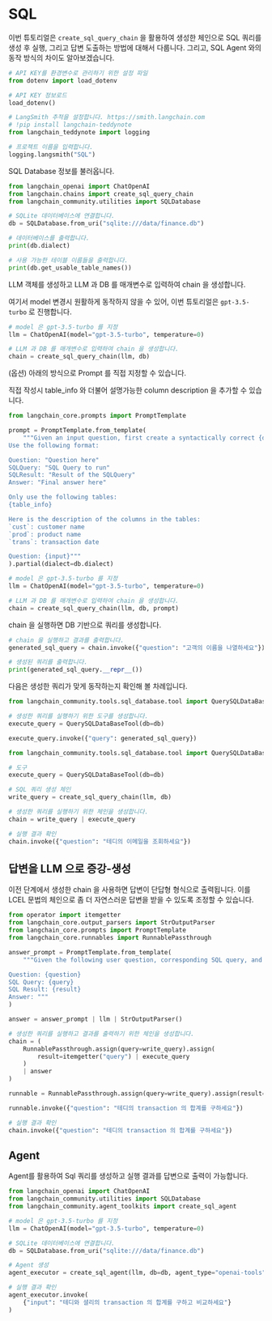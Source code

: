 # SQL

이번 튜토리얼은 `create_sql_query_chain` 을 활용하여 생성한 체인으로 SQL 쿼리를 생성 후 실행, 그리고 답변 도출하는 방법에 대해서 다룹니다. 그리고, SQL Agent 와의 동작 방식의 차이도 알아보겠습니다.

```python
# API KEY를 환경변수로 관리하기 위한 설정 파일
from dotenv import load_dotenv

# API KEY 정보로드
load_dotenv()
```

```python
# LangSmith 추적을 설정합니다. https://smith.langchain.com
# !pip install langchain-teddynote
from langchain_teddynote import logging

# 프로젝트 이름을 입력합니다.
logging.langsmith("SQL")
```

SQL Database 정보를 불러옵니다.

```python
from langchain_openai import ChatOpenAI
from langchain.chains import create_sql_query_chain
from langchain_community.utilities import SQLDatabase

# SQLite 데이터베이스에 연결합니다.
db = SQLDatabase.from_uri("sqlite:///data/finance.db")

# 데이터베이스를 출력합니다.
print(db.dialect)

# 사용 가능한 테이블 이름들을 출력합니다.
print(db.get_usable_table_names())
```

LLM 객체를 생성하고 LLM 과 DB 를 매개변수로 입력하여 chain 을 생성합니다.

여기서 model 변경시 원활하게 동작하지 않을 수 있어, 이번 튜토리얼은 `gpt-3.5-turbo` 로 진행합니다.

```python
# model 은 gpt-3.5-turbo 를 지정
llm = ChatOpenAI(model="gpt-3.5-turbo", temperature=0)

# LLM 과 DB 를 매개변수로 입력하여 chain 을 생성합니다.
chain = create_sql_query_chain(llm, db)
```

(옵션) 아래의 방식으로 Prompt 를 직접 지정할 수 있습니다.

직접 작성시 table_info 와 더불어 설명가능한 column description 을 추가할 수 있습니다.

```python
from langchain_core.prompts import PromptTemplate

prompt = PromptTemplate.from_template(
    """Given an input question, first create a syntactically correct {dialect} query to run, then look at the results of the query and return the answer. Unless the user specifies in his question a specific number of examples he wishes to obtain, always limit your query to at most {top_k} results. You can order the results by a relevant column to return the most interesting examples in the database.
Use the following format:

Question: "Question here"
SQLQuery: "SQL Query to run"
SQLResult: "Result of the SQLQuery"
Answer: "Final answer here"

Only use the following tables:
{table_info}

Here is the description of the columns in the tables:
`cust`: customer name
`prod`: product name
`trans`: transaction date

Question: {input}"""
).partial(dialect=db.dialect)

# model 은 gpt-3.5-turbo 를 지정
llm = ChatOpenAI(model="gpt-3.5-turbo", temperature=0)

# LLM 과 DB 를 매개변수로 입력하여 chain 을 생성합니다.
chain = create_sql_query_chain(llm, db, prompt)
```

chain 을 실행하면 DB 기반으로 쿼리를 생성합니다.

```python
# chain 을 실행하고 결과를 출력합니다.
generated_sql_query = chain.invoke({"question": "고객의 이름을 나열하세요"})

# 생성된 쿼리를 출력합니다.
print(generated_sql_query.__repr__())
```

다음은 생성한 쿼리가 맞게 동작하는지 확인해 볼 차례입니다.

```python
from langchain_community.tools.sql_database.tool import QuerySQLDataBaseTool

# 생성한 쿼리를 실행하기 위한 도구를 생성합니다.
execute_query = QuerySQLDataBaseTool(db=db)
```

```python
execute_query.invoke({"query": generated_sql_query})
```

```python
from langchain_community.tools.sql_database.tool import QuerySQLDataBaseTool

# 도구
execute_query = QuerySQLDataBaseTool(db=db)

# SQL 쿼리 생성 체인
write_query = create_sql_query_chain(llm, db)

# 생성한 쿼리를 실행하기 위한 체인을 생성합니다.
chain = write_query | execute_query
```

```python
# 실행 결과 확인
chain.invoke({"question": "테디의 이메일을 조회하세요"})
```

## 답변을 LLM 으로 증강-생성

이전 단계에서 생성한 chain 을 사용하면 답변이 단답형 형식으로 출력됩니다. 이를 LCEL 문법의 체인으로 좀 더 자연스러운 답변을 받을 수 있도록 조정할 수 있습니다.

```python
from operator import itemgetter
from langchain_core.output_parsers import StrOutputParser
from langchain_core.prompts import PromptTemplate
from langchain_core.runnables import RunnablePassthrough

answer_prompt = PromptTemplate.from_template(
    """Given the following user question, corresponding SQL query, and SQL result, answer the user question.

Question: {question}
SQL Query: {query}
SQL Result: {result}
Answer: """
)

answer = answer_prompt | llm | StrOutputParser()

# 생성한 쿼리를 실행하고 결과를 출력하기 위한 체인을 생성합니다.
chain = (
    RunnablePassthrough.assign(query=write_query).assign(
        result=itemgetter("query") | execute_query
    )
    | answer
)
```

```python
runnable = RunnablePassthrough.assign(query=write_query).assign(result=itemgetter("query") | execute_query)

runnable.invoke({"question": "테디의 transaction 의 합계를 구하세요"})
```

```python
# 실행 결과 확인
chain.invoke({"question": "테디의 transaction 의 합계를 구하세요"})
```

## Agent

Agent를 활용하여 Sql 쿼리를 생성하고 실행 결과를 답변으로 출력이 가능합니다.

```python
from langchain_openai import ChatOpenAI
from langchain_community.utilities import SQLDatabase
from langchain_community.agent_toolkits import create_sql_agent

# model 은 gpt-3.5-turbo 를 지정
llm = ChatOpenAI(model="gpt-3.5-turbo", temperature=0)

# SQLite 데이터베이스에 연결합니다.
db = SQLDatabase.from_uri("sqlite:///data/finance.db")

# Agent 생성
agent_executor = create_sql_agent(llm, db=db, agent_type="openai-tools", verbose=True)
```

```python
# 실행 결과 확인
agent_executor.invoke(
    {"input": "테디와 셜리의 transaction 의 합계를 구하고 비교하세요"}
)
```
